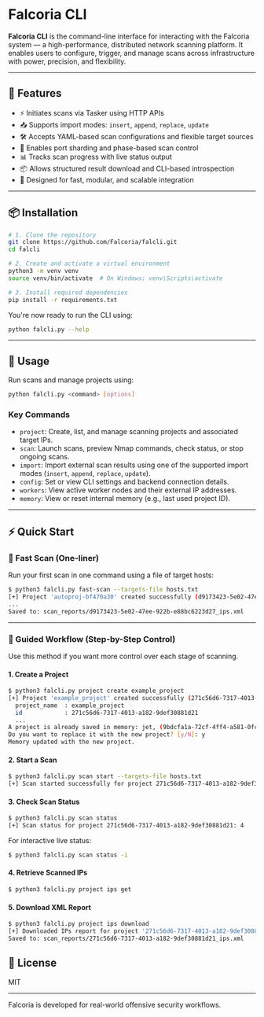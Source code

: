 # Falcoria CLI

**Falcoria CLI** is the command-line interface for interacting with the Falcoria system — a high-performance, distributed network scanning platform. It enables users to configure, trigger, and manage scans across infrastructure with power, precision, and flexibility.

---

## 🚀 Features

- ⚡ Initiates scans via Tasker using HTTP APIs
- 📥 Supports import modes: `insert`, `append`, `replace`, `update`
- 🛠 Accepts YAML-based scan configurations and flexible target sources
- 🔀 Enables port sharding and phase-based scan control
- 📊 Tracks scan progress with live status output
- 📦 Allows structured result download and CLI-based introspection
- 🧱 Designed for fast, modular, and scalable integration

---

## 📦 Installation

```bash
# 1. Clone the repository
git clone https://github.com/Falcoria/falcli.git
cd falcli

# 2. Create and activate a virtual environment
python3 -m venv venv
source venv/bin/activate  # On Windows: venv\Scripts\activate

# 3. Install required dependencies
pip install -r requirements.txt
```

You're now ready to run the CLI using:

```bash
python falcli.py --help
```

---

## 🧪 Usage

Run scans and manage projects using:

```bash
python falcli.py <command> [options]
```

### Key Commands

- `project`: Create, list, and manage scanning projects and associated target IPs.
- `scan`: Launch scans, preview Nmap commands, check status, or stop ongoing scans.
- `import`: Import external scan results using one of the supported import modes (`insert`, `append`, `replace`, `update`).
- `config`: Set or view CLI settings and backend connection details.
- `workers`: View active worker nodes and their external IP addresses.
- `memory`: View or reset internal memory (e.g., last used project ID).

---


## ⚡ Quick Start

### 🔹 Fast Scan (One-liner)

Run your first scan in one command using a file of target hosts:

```bash
$ python3 falcli.py fast-scan --targets-file hosts.txt
[+] Project 'autoproj-bf470a30' created successfully (d9173423-5e02-47ee-922b-e88bc6223d27).
...
Saved to: scan_reports/d9173423-5e02-47ee-922b-e88bc6223d27_ips.xml
```

---

### 🔸 Guided Workflow (Step-by-Step Control)

Use this method if you want more control over each stage of scanning.

#### 1. Create a Project

```bash
$ python3 falcli.py project create example_project
[+] Project 'example_project' created successfully (271c56d6-7317-4013-a182-9def30881d21).
  project_name  : example_project
  id            : 271c56d6-7317-4013-a182-9def30881d21
  ...
A project is already saved in memory: jet, (9bdcfa1a-72cf-4ff4-a581-0fce9b19cb21)
Do you want to replace it with the new project? [y/N]: y
Memory updated with the new project.
```

#### 2. Start a Scan

```bash
$ python3 falcli.py scan start --targets-file hosts.txt
[+] Scan started successfully for project 271c56d6-7317-4013-a182-9def30881d21
```

#### 3. Check Scan Status

```bash
$ python3 falcli.py scan status
[+] Scan status for project 271c56d6-7317-4013-a182-9def30881d21: 4
```

For interactive live status:

```bash
$ python3 falcli.py scan status -i
```

#### 4. Retrieve Scanned IPs

```bash
$ python3 falcli.py project ips get
```

#### 5. Download XML Report

```bash
$ python3 falcli.py project ips download
[+] Downloaded IPs report for project '271c56d6-7317-4013-a182-9def30881d21'.
Saved to: scan_reports/271c56d6-7317-4013-a182-9def30881d21_ips.xml
```

## 📄 License

MIT

---

Falcoria is developed for real-world offensive security workflows.

